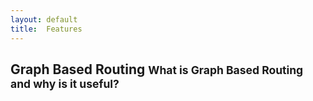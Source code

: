 ```yaml
---
layout: default
title:  Features
---
```


<div class="block">
    <h2 class="title-divider"><span>Graph <span class="de-em">Based Routing</span></span>
    <small>What is Graph Based Routing and why is it useful?</small>
    </h2>
  
</div>